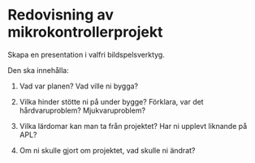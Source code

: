 # Redovisning av mikrokontrollerprojekt

Skapa en presentation i valfri bildspelsverktyg.

Den ska innehålla:

1. Vad var planen? Vad ville ni bygga?

2. Vilka hinder stötte ni på under bygge? Förklara, var det hårdvaruproblem? Mjukvaruproblem?

3. Vilka lärdomar kan man ta från projektet? Har ni upplevt liknande på APL?

4. Om ni skulle gjort om projektet, vad skulle ni ändrat?
